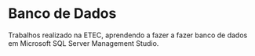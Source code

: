 # Banco de Dados
Trabalhos realizado na ETEC, aprendendo a fazer a fazer banco de dados em Microsoft SQL Server Management Studio.
